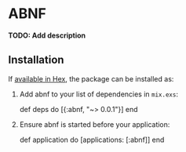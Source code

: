 # ABNF

**TODO: Add description**

## Installation

If [available in Hex](https://hex.pm/docs/publish), the package can be installed as:

  1. Add abnf to your list of dependencies in `mix.exs`:

        def deps do
          [{:abnf, "~> 0.0.1"}]
        end

  2. Ensure abnf is started before your application:

        def application do
          [applications: [:abnf]]
        end
